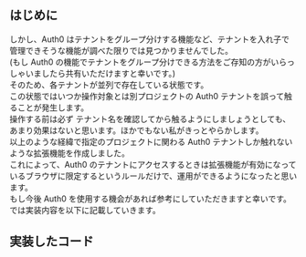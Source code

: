 ## はじめに

しかし、Auth0 はテナントをグループ分けする機能など、テナントを入れ子で管理できそうな機能が調べた限りでは見つかりませんでした。  
(もし Auth0 の機能でテナントをグループ分けできる方法をご存知の方がいらっしゃいましたら共有いただけますと幸いです。)  
そのため、各テナントが並列で存在している状態です。  
この状態ではいつか操作対象とは別プロジェクトの Auth0 テナントを誤って触ることが発生します。  
 操作する前は必ず テナント名を確認してから触るようにしましょうとしても、あまり効果はないと思います。ほかでもない私がきっとやらかします。  
以上のような経緯で指定のプロジェクトに関わる Auth0 テナントしか触れないような拡張機能を作成しました。  
これによって、Auth0 のテナントにアクセスするときは拡張機能が有効になっているブラウザに限定するというルールだけで、運用ができるようになったと思います。  
もし今後 Auth0 を使用する機会があれば参考にしていただきますと幸いです。  
では実装内容を以下に記載していきます。

## 実装したコード
